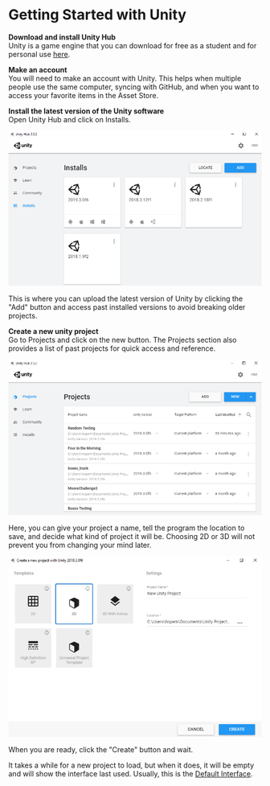 # Getting Started with Unity

**Download and install Unity Hub**  
Unity is a game engine that you can download for free as a student and for personal use [here](https://store.unity.com/?_ga=2.219619545.1982751462.1590796351-1267817405.1590796351#plans-individual).

**Make an account**  
You will need to make an account with Unity. This helps when multiple people use the same computer, syncing with GitHub, and when you want to access your favorite items in the Asset Store.

**Install the latest version of the Unity software**  
Open Unity Hub and click on Installs.

![](.gitbook/assets/image%20%28134%29.png)

This is where you can upload the latest version of Unity by clicking the "Add" button and access past installed versions to avoid breaking older projects.

**Create a new unity project**  
Go to Projects and click on the new button. The Projects section also provides a list of past projects for quick access and reference.

![](.gitbook/assets/image%20%28143%29.png)

Here, you can give your project a name, tell the program the location to save, and decide what kind of project it will be. Choosing 2D or 3D will not prevent you from changing your mind later.

![](.gitbook/assets/image%20%2821%29.png)

When you are ready, click the "Create" button and wait.

It takes a while for a new project to load, but when it does, it will be empty and will show the interface last used. Usually, this is the [Default Interface](the-unity-interface/the-default-interface.md).

